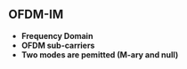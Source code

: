 ## OFDM-IM

* **Frequency Domain**
* **OFDM sub-carriers**
* **Two modes are pemitted (M-ary and null)**

